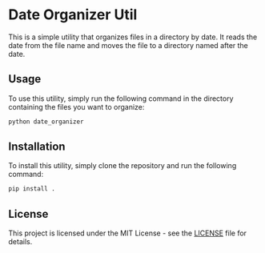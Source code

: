 # Date Organizer Util

This is a simple utility that organizes files in a directory by date. It reads the date from the file name and moves the file to a directory named after the date.

## Usage

To use this utility, simply run the following command in the directory containing the files you want to organize:

```bash
python date_organizer
```

## Installation

To install this utility, simply clone the repository and run the following command:

```bash
pip install .
```

## License

This project is licensed under the MIT License - see the [LICENSE](LICENSE) file for details.
```

